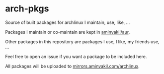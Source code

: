 # arch-pkgs
Source of built packages for archlinux I maintain, use, like, ...

Packages I maintain or co-maintain are kept in [aminvakil/aur](https://github.com/aminvakil/aur).

Other packages in this repository are packages I use, I like, my friends use, ...

Feel free to open an issue if you want a package to be included here.

All packages will be uploaded to [mirrors.aminvakil.com/archlinux](https://mirrors.aminvakil.com/archlinux).